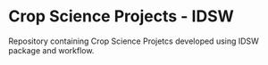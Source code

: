 # Crop Science Projects - IDSW
Repository containing Crop Science Projetcs developed using IDSW package and workflow.
